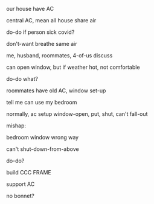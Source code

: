 our house have AC

central AC, mean all house share air

do-do if person sick covid?

don't-want breathe same air

me, husband, roommates, 4-of-us discuss

can open window, but if weather hot, not comfortable

do-do what?

roommates have old AC, window set-up

tell me can use my bedroom

normally, ac setup window-open, put, shut, can't fall-out

mishap:

bedroom window wrong way

can't shut-down-from-above

do-do?

build CCC FRAME

support AC

no bonnet?